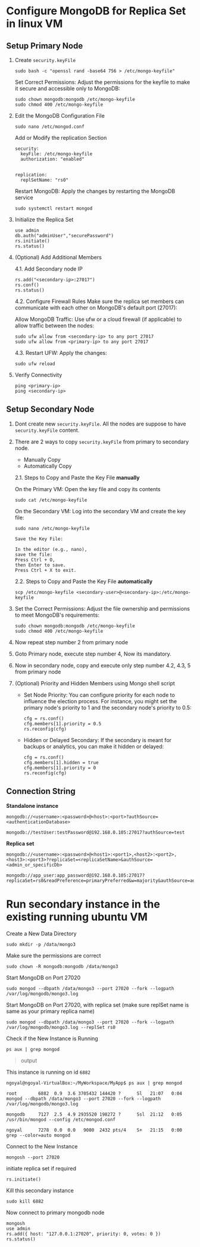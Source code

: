 
# Configure MongoDB for Replica Set in linux VM

## Setup Primary Node

1. Create `security.keyFile`
    ```
    sudo bash -c "openssl rand -base64 756 > /etc/mongo-keyfile"
    ```

    Set Correct Permissions: Adjust the permissions for the keyfile to make it secure and accessible only to MongoDB:

    ```
    sudo chown mongodb:mongodb /etc/mongo-keyfile
    sudo chmod 400 /etc/mongo-keyfile
    ```

2. Edit the MongoDB Configuration File
    ```
    sudo nano /etc/mongod.conf
    ```

    Add or Modify the replication Section
    ```
    security:
      keyFile: /etc/mongo-keyfile
      authorization: "enabled"


    replication:
      replSetName: "rs0"
    ```

    Restart MongoDB: Apply the changes by restarting the MongoDB service
    ```
    sudo systemctl restart mongod
    ```

3. Initialize the Replica Set
    ```
    use admin
    db.auth("adminUser","securePassword")
    rs.initiate()
    rs.status()
    ```

4. (Optional) Add Additional Members

    4.1. Add Secondary node IP
    ```
    rs.add("<secondary-ip>:27017")
    rs.conf()
    rs.status()
    ```
    4.2. Configure Firewall Rules
    Make sure the replica set members can communicate with each other on MongoDB's default port (27017):

    Allow MongoDB Traffic: Use ufw or a cloud firewall (if applicable) to allow traffic between the nodes:
    ```
    sudo ufw allow from <secondary-ip> to any port 27017
    sudo ufw allow from <primary-ip> to any port 27017
    ```

    4.3. Restart UFW: Apply the changes:
    ```
    sudo ufw reload
    ```

5. Verify Connectivity
    ```
    ping <primary-ip>
    ping <secondary-ip>
    ```

## Setup Secondary Node

1. Dont create new `security.keyFile`. All the nodes are suppose to have `security.keyFile` content.
2. There are 2 ways to copy `security.keyFile` from primary to secondary node.
   - Manually Copy
   - Automatically Copy

    2.1. Steps to Copy and Paste the Key File **manually**

    On the Primary VM: Open the key file and copy its contents
    ```
    sudo cat /etc/mongo-keyfile
    ```
    On the Secondary VM: Log into the secondary VM and create the key file:
    ```
    sudo nano /etc/mongo-keyfile
    ```
    ```
    Save the Key File:

    In the editor (e.g., nano),
    save the file:
    Press Ctrl + O,
    then Enter to save.
    Press Ctrl + X to exit.
    ```

    2.2. Steps to Copy and Paste the Key File **automatically**
    ```
    scp /etc/mongo-keyfile <secondary-user>@<secondary-ip>:/etc/mongo-keyfile
    ```
3. Set the Correct Permissions:
   Adjust the file ownership and permissions to meet MongoDB's requirements:
    ```
    sudo chown mongodb:mongodb /etc/mongo-keyfile
    sudo chmod 400 /etc/mongo-keyfile
    ```
4. Now repeat step number 2 from primary node
5. Goto Primary node, execute step number 4, Now its mandatory.
6. Now in secondary node, copy and execute only step number 4.2, 4.3, 5 from primary node
7. (Optional) Priority and Hidden Members using Mongo shell script
     - Set Node Priority: You can configure priority for each node to influence the election process. For instance, you might set the primary node's priority to 1 and the secondary node's priority to 0.5:
        ```
        cfg = rs.conf()
        cfg.members[1].priority = 0.5
        rs.reconfig(cfg)
        ```
     - Hidden or Delayed Secondary: If the secondary is meant for backups or analytics, you can make it hidden or delayed:
        ```
        cfg = rs.conf()
        cfg.members[1].hidden = true
        cfg.members[1].priority = 0
        rs.reconfig(cfg)
        ```

## Connection String

**Standalone instance**
```
mongodb://<username>:<password>@<host>:<port>?authSource=<authenticationDatabase>

mongodb://testUser:testPassword@192.168.0.105:27017?authSource=test
```

**Replica set**
```
mongodb://<username>:<password>@<host1>:<port1>,<host2>:<port2>,<host3>:<port3>?replicaSet=<replicaSetName>&authSource=<admin_or_specificDb>

mongodb://app_user:app_password@192.168.0.105:27017?replicaSet=rs0&readPreference=primaryPreferred&w=majority&authSource=admin
```

# Run secondary instance in the existing running ubuntu VM

Create a New Data Directory
```
sudo mkdir -p /data/mongo3
```

Make sure the permissions are correct
```
sudo chown -R mongodb:mongodb /data/mongo3
```

Start MongoDB on Port 27020
```
sudo mongod --dbpath /data/mongo3 --port 27020 --fork --logpath /var/log/mongodb/mongo3.log
```

Start MongoDB on Port 27020, with replica set (make sure replSet name is same as your primary replica name)
```
sudo mongod --dbpath /data/mongo3 --port 27020 --fork --logpath /var/log/mongodb/mongo3.log --replSet rs0
```

Check if the New Instance is Running
```
ps aux | grep mongod
```
> output

This instance is running on id `6882`
```
ngoyal@ngoyal-VirtualBox:~/MyWorkspace/MyApp$ ps aux | grep mongod

root        6882  0.9  3.6 3705432 144420 ?      Sl   21:07   0:04 mongod --dbpath /data/mongo3 --port 27020 --fork --logpath /var/log/mongodb/mongo3.log

mongodb     7127  2.5  4.9 2935520 198272 ?      Ssl  21:12   0:05 /usr/bin/mongod --config /etc/mongod.conf

ngoyal      7278  0.0  0.0   9080  2432 pts/4    S+   21:15   0:00 grep --color=auto mongod
```

Connect to the New Instance
```
mongosh --port 27020
```

initiate replica set if required
```
rs.initiate()
```

Kill this secondary instance
```
sudo kill 6882
```

Now connect to primary mongodb node
```
mongosh
use admin
rs.add({ host: "127.0.0.1:27020", priority: 0, votes: 0 })
rs.status()
```

